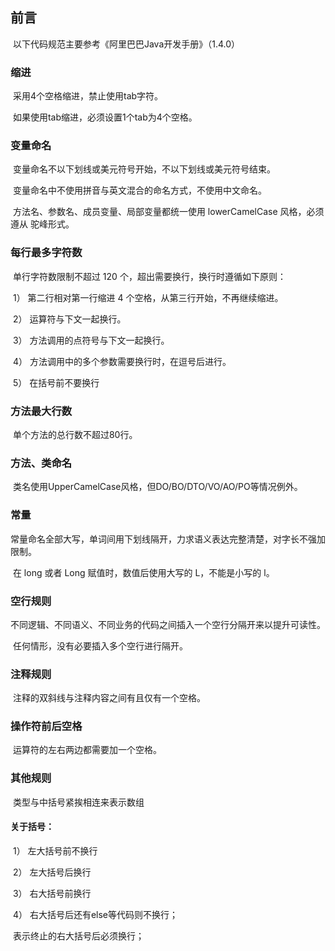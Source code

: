 ## 前言

​    以下代码规范主要参考《阿里巴巴Java开发手册》（1.4.0）

### 缩进

​    采用4个空格缩进，禁止使用tab字符。

​    如果使用tab缩进，必须设置1个tab为4个空格。

### 变量命名

​    变量命名不以下划线或美元符号开始，不以下划线或美元符号结束。

​    变量命名中不使用拼音与英文混合的命名方式，不使用中文命名。

​    方法名、参数名、成员变量、局部变量都统一使用 lowerCamelCase 风格，必须遵从 驼峰形式。

### 每行最多字符数

​    单行字符数限制不超过 120 个，超出需要换行，换行时遵循如下原则：

​         1） 第二行相对第一行缩进 4 个空格，从第三行开始，不再继续缩进。

​         2） 运算符与下文一起换行。

​         3） 方法调用的点符号与下文一起换行。 

​         4） 方法调用中的多个参数需要换行时，在逗号后进行。

​         5） 在括号前不要换行

### 方法最大行数

​    单个方法的总行数不超过80行。

### 方法、类命名

​	类名使用UpperCamelCase风格，但DO/BO/DTO/VO/AO/PO等情况例外。

### 常量

​    常量命名全部大写，单词间用下划线隔开，力求语义表达完整清楚，对字长不强加限制。

​    在 long 或者 Long 赋值时，数值后使用大写的 L，不能是小写的 l。

### 空行规则

​    不同逻辑、不同语义、不同业务的代码之间插入一个空行分隔开来以提升可读性。

​    任何情形，没有必要插入多个空行进行隔开。

### 注释规则

​    注释的双斜线与注释内容之间有且仅有一个空格。

### 操作符前后空格

​    运算符的左右两边都需要加一个空格。

### 其他规则

​    类型与中括号紧挨相连来表示数组

#### 	关于括号：

​		1） 左大括号前不换行

​		2） 左大括号后换行

​		3） 右大括号前换行

​		4） 右大括号后还有else等代码则不换行；

​			   表示终止的右大括号后必须换行；

